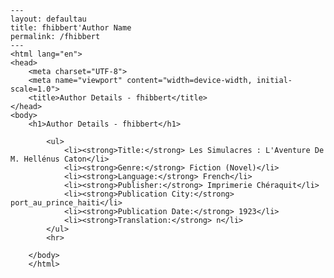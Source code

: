 
    ---
    layout: defaultau
    title: fhibbert'Author Name 
    permalink: /fhibbert
    ---
    <html lang="en">
    <head>
        <meta charset="UTF-8">
        <meta name="viewport" content="width=device-width, initial-scale=1.0">
        <title>Author Details - fhibbert</title>
    </head>
    <body>
        <h1>Author Details - fhibbert</h1>
        
            <ul>
                <li><strong>Title:</strong> Les Simulacres : L'Aventure De M. Hellénus Caton</li>
                <li><strong>Genre:</strong> Fiction (Novel)</li>
                <li><strong>Language:</strong> French</li>
                <li><strong>Publisher:</strong> Imprimerie Chéraquit</li>
                <li><strong>Publication City:</strong> port_au_prince_haiti</li>
                <li><strong>Publication Date:</strong> 1923</li>
                <li><strong>Translation:</strong> n</li>
            </ul>
            <hr>
            
        </body>
        </html>
        
